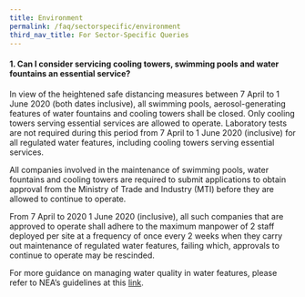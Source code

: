 ```yaml
---
title: Environment
permalink: /faq/sectorspecific/environment
third_nav_title: For Sector-Specific Queries
---
```


#### **1. Can I consider servicing cooling towers, swimming pools and water fountains an essential service?**
In view of the heightened safe distancing measures between 7 April to 1 June 2020 (both dates inclusive), all swimming pools, aerosol-generating features of water fountains and cooling towers shall be closed. Only cooling towers serving essential services are allowed to operate. Laboratory tests are not required during this period from 7 April to 1 June 2020 (inclusive) for all regulated water features, including cooling towers serving essential services.

All companies involved in the maintenance of swimming pools, water fountains and cooling towers are required to submit applications to obtain approval from the Ministry of Trade and Industry (MTI) before they are allowed to continue to operate.

From 7 April to 2020 1 June 2020 (inclusive), all such companies that are approved to operate shall adhere to the maximum manpower of 2 staff deployed per site at a frequency of once every 2 weeks when they carry out maintenance of regulated water features, failing which, approvals to continue to operate may be rescinded.

For more guidance on managing water quality in water features, please refer to NEA’s guidelines at this <a href="https://go.gov.sg/neatightenmeasure" target="_blank">link</a>.
